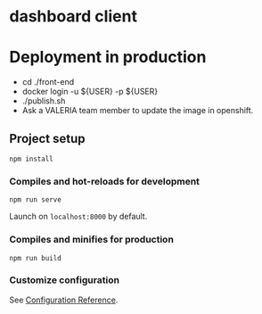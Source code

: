 # dashboard client

# Deployment in production
 - cd ./front-end
 - docker login -u ${USER} -p ${USER}
 - ./publish.sh
 - Ask a VALERIA team member to update the image in openshift.

## Project setup
```
npm install
```

### Compiles and hot-reloads for development
```
npm run serve
```
Launch on `localhost:8000` by default.

### Compiles and minifies for production
```
npm run build
```

### Customize configuration
See [Configuration Reference](https://cli.vuejs.org/config/).
